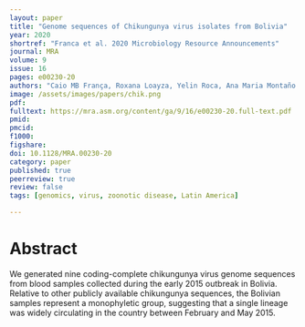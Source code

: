 ```yaml
---
layout: paper
title: "Genome sequences of Chikungunya virus isolates from Bolivia"
year: 2020
shortref: "Franca et al. 2020 Microbiology Resource Announcements"
journal: MRA
volume: 9
issue: 16
pages: e00230-20
authors: "Caio MB França, Roxana Loayza, Yelin Roca, Ana Maria Montaño Arias, Freddy Tinajeros, Jose R Loaiza, Anshule Takyar, Robert H Gilman, Matthew J Miller"
image: /assets/images/papers/chik.png
pdf:
fulltext: https://mra.asm.org/content/ga/9/16/e00230-20.full-text.pdf
pmid:
pmcid:
f1000:
figshare:
doi: 10.1128/MRA.00230-20
category: paper
published: true
peerreview: true
review: false
tags: [genomics, virus, zoonotic disease, Latin America]

---
```


# Abstract
We generated nine coding-complete chikungunya virus genome sequences from blood samples collected during the early 2015 outbreak in Bolivia. Relative to other publicly available chikungunya sequences, the Bolivian samples represent a monophyletic group, suggesting that a single lineage was widely circulating in the country between February and May 2015.
